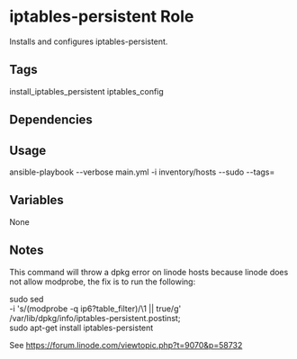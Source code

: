 # iptables-persistent Role

Installs and configures iptables-persistent.

## Tags

install_iptables_persistent
iptables_config

## Dependencies

## Usage

ansible-playbook --verbose main.yml -i inventory/hosts --sudo --tags=

## Variables



None

## Notes

This command will throw a dpkg error on linode hosts because linode does not
allow modprobe, the fix is to run the following:

sudo sed \
    -i 's/\(modprobe -q ip6\?table_filter\)/\1 || true/g' \
    /var/lib/dpkg/info/iptables-persistent.postinst; \
sudo apt-get install iptables-persistent

See https://forum.linode.com/viewtopic.php?t=9070&p=58732

